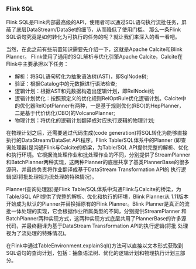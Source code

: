 ### Flink SQL

Flink SQL是Flink内部最高级的API，使用者可以通过SQL语句执行流批任务，屏蔽了底层DataStream/DataSet的细节，从而降低了使用门槛。
那么一条Flink SQL语句究竟是如何转化为可执行的任务的呢？就让我们来深入的看一看吧。

当然，在此之前有些前置知识需要先介绍一下，这就是Apache Calcite和Blink Planner。
Flink使用了通用的SQL解析与优化引擎Apache Calcite，Calcite在Flink中主要承担以下任务：
  * 解析：将SQL语句转化为抽象语法树(AST)，即SqlNode树;
  * 验证：根据Catalog中的元数据进行语法检查;
  * 逻辑计划：根据AST和元数据构造出逻辑计划，即RelNode树;
  * 逻辑计划优化：按照预定义的优化规则RelOptRule优化逻辑计划。Calcite中的优化器RelOptPlanner有两种，一是基于规则优化(RBO)的HepPlanner，
  二是基于代价优化(CBO)的VolcanoPlanner;
  * 物理计划：将优化的逻辑计划翻译成对应执行逻辑的物理计划;

在物理计划之后，还需要通过代码生成(code generation)将SQL转化为能够直接执行的DataStream/DataSet API程序。Flink Table/SQL体系中的Planner
(即查询处理器)是沟通Flink与Calcite的桥梁，为Table/SQL API提供完整的解析、优化和执行环境。它根据流处理作业和批处理作业的不同，分别提供了StreamPlanner
和BatchPlanner两种实现，这两种Planner的底层共享了基类PlannerBase的很多源码，并最终负责将作业翻译成基于DataStream Transformation API的
执行逻辑(即将批处理视为流处理的特殊情况)。

Planner(查询处理器)是Flink Table/SQL体系中沟通Flink与Calcite的桥梁，为Table/SQL API提供了完整的解析、优化和执行的环境，Blink Planner从
1.11版本开始成为默认的Planner并替换掉原有的Flink Planner。Blink Planner是真正的流批一体处理的实现，它会根据作业所属类型的不同，分别提供StreamPlanner
和BatchPlanner两种实现方式，这两种实现方式底层共用了PlannerBase的许多源代码，并最终翻译为基于DataStream Transformation API的执行逻辑(将批
处理视为了流处理的特殊情况)。

在Flink中通过TableEnvironment.explainSql()方法可以直接以文本形式获取到SQL语句的查询计划，包括：抽象语法树、优化的逻辑计划和物理执行计划三部分。

                                                  
                                                                         